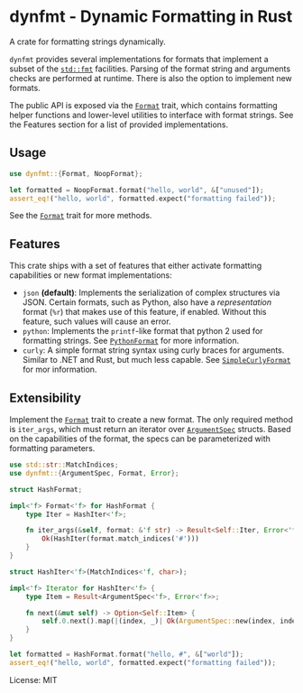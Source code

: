 # dynfmt - Dynamic Formatting in Rust

A crate for formatting strings dynamically.

`dynfmt` provides several implementations for formats that implement a subset of the
[`std::fmt`] facilities. Parsing of the format string and arguments checks are performed at
runtime. There is also the option to implement new formats.

The public API is exposed via the [`Format`] trait, which contains formatting helper functions
and lower-level utilities to interface with format strings. See the Features section for a list
of provided implementations.

## Usage

```rust
use dynfmt::{Format, NoopFormat};

let formatted = NoopFormat.format("hello, world", &["unused"]);
assert_eq!("hello, world", formatted.expect("formatting failed"));
```

See the [`Format`] trait for more methods.

## Features

This crate ships with a set of features that either activate formatting capabilities or new
format implementations:

 - `json` **(default)**: Implements the serialization of complex structures via JSON. Certain
   formats, such as Python, also have a _representation_ format (`%r`) that makes use of this
   feature, if enabled. Without this feature, such values will cause an error.
 - `python`: Implements the `printf`-like format that python 2 used for formatting strings. See
   [`PythonFormat`] for more information.
 - `curly`: A simple format string syntax using curly braces for arguments. Similar to .NET and
   Rust, but much less capable. See [`SimpleCurlyFormat`] for mor information.

## Extensibility

Implement the [`Format`] trait to create a new format. The only required method is `iter_args`,
which must return an iterator over [`ArgumentSpec`] structs. Based on the capabilities of the
format, the specs can be parameterized with formatting parameters.

```rust
use std::str::MatchIndices;
use dynfmt::{ArgumentSpec, Format, Error};

struct HashFormat;

impl<'f> Format<'f> for HashFormat {
    type Iter = HashIter<'f>;

    fn iter_args(&self, format: &'f str) -> Result<Self::Iter, Error<'f>> {
        Ok(HashIter(format.match_indices('#')))
    }
}

struct HashIter<'f>(MatchIndices<'f, char>);

impl<'f> Iterator for HashIter<'f> {
    type Item = Result<ArgumentSpec<'f>, Error<'f>>;

    fn next(&mut self) -> Option<Self::Item> {
        self.0.next().map(|(index, _)| Ok(ArgumentSpec::new(index, index + 1)))
    }
}

let formatted = HashFormat.format("hello, #", &["world"]);
assert_eq!("hello, world", formatted.expect("formatting failed"));
```

[`std::fmt`]: https://doc.rust-lang.org/stable/std/fmt/
[`serde::Serialize`]: https://docs.rs/serde/latest/serde/trait.Serialize.html
[`Format`]: https://docs.rs/dynfmt/latest/dynfmt/trait.Format.html
[`ArgumentSpec`]: https://docs.rs/dynfmt/latest/dynfmt/struct.ArgumentSpec.html
[`PythonFormat`]: https://docs.rs/dynfmt/latest/dynfmt/python/struct.PythonFormat.html
[`SimpleCurlyFormat`]: https://docs.rs/dynfmt/latest/dynfmt/curly/struct.SimpleCurlyFormat.html

License: MIT
